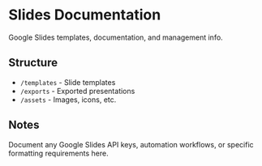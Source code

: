 # Slides Documentation

Google Slides templates, documentation, and management info.

## Structure
- `/templates` - Slide templates
- `/exports` - Exported presentations
- `/assets` - Images, icons, etc.

## Notes
Document any Google Slides API keys, automation workflows, or specific formatting requirements here.